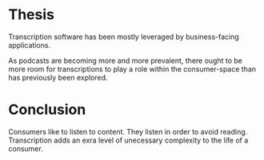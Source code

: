 # Thesis

Transcription software has been mostly leveraged by business-facing applications.

As podcasts are becoming more and more prevalent, there ought to be more room for transcriptions to play a role within the consumer-space than has previously been explored.

# Conclusion

Consumers like to listen to content. They listen in order to avoid reading. Transcription adds an exra level of unecessary complexity to the life of a consumer.
